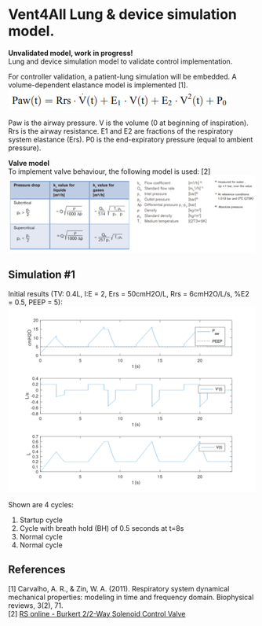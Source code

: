 # Vent4All Lung & device simulation model.
**Unvalidated model, work in progress!**  
Lung and device simulation model to validate control implementation.

For controller validation, a patient-lung simulation will be embedded. A volume-dependent elastance model is implemented [1].  
![Volume Dependant Elastance Lung Model](https://github.com/Vent4All/lung-device-simulator/raw/master/images/volume-dependent-elastance-model-eq.png)

Paw is the airway pressure. V is the volume (0 at beginning of inspiration). Rrs is the airway resistance. E1 and E2 are fractions of the respiratory system elastance (Ers). P0 is the end-expiratory pressure (equal to ambient pressure).

**Valve model**  
To implement valve behaviour, the following model is used: [2]    
![Valve model Model](https://github.com/Vent4All/lung-device-simulator/raw/master/images/valve_model.png)

## Simulation #1
Initial results (TV: 0.4L, I:E = 2, Ers = 50cmH2O/L, Rrs = 6cmH2O/L/s, %E2 = 0.5, PEEP = 5):
![Sim1](https://github.com/Vent4All/lung-device-simulator/raw/master/plots/sim1.png)

Shown are 4 cycles:  
1. Startup cycle
2. Cycle with breath hold (BH) of 0.5 seconds at t=8s
3. Normal cycle
4. Normal cycle

## References
[1] Carvalho, A. R., & Zin, W. A. (2011). Respiratory system dynamical mechanical properties: modeling in time and frequency domain. Biophysical reviews, 3(2), 71.  
[2] [RS online - Burkert 2/2-Way Solenoid Control Valve](https://docs.rs-online.com/5d73/0900766b81552f56.pdf)